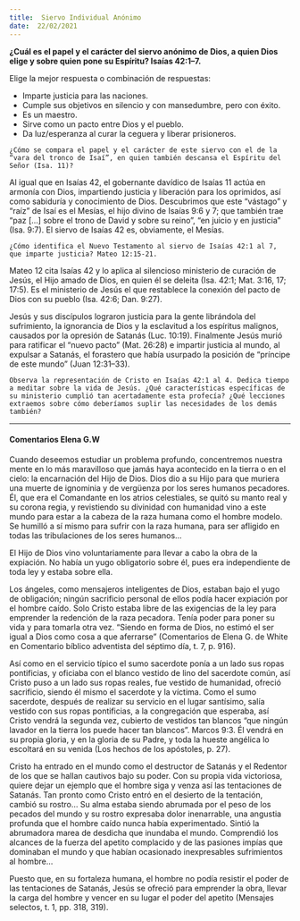 ```yaml
---
title:  Siervo Individual Anónimo 
date:  22/02/2021
---
```


**¿Cuál es el papel y el carácter del siervo anónimo de Dios, a quien Dios elige y sobre quien pone su Espíritu? Isaías 42:1–7.**

Elige la mejor respuesta o combinación de respuestas:

- Imparte justicia para las naciones.
- Cumple sus objetivos en silencio y con mansedumbre, pero con éxito.
- Es un maestro.
- Sirve como un pacto entre Dios y el pueblo.
- Da luz/esperanza al curar la ceguera y liberar prisioneros.

`¿Cómo se compara el papel y el carácter de este siervo con el de la “vara del tronco de Isaí”, en quien también descansa el Espíritu del Señor (Isa. 11)?`

Al igual que en Isaías 42, el gobernante davídico de Isaías 11 actúa en armonía con Dios, impartiendo justicia y liberación para los oprimidos, así como sabiduría y conocimiento de Dios. Descubrimos que este “vástago” y “raíz” de Isaí es el Mesías, el hijo divino de Isaías 9:6 y 7; que también trae “paz [...] sobre el trono de David y sobre su reino”, “en juicio y en justicia” (Isa. 9:7). El siervo de Isaías 42 es, obviamente, el Mesías.

`¿Cómo identifica el Nuevo Testamento al siervo de Isaías 42:1 al 7, que imparte justicia? Mateo 12:15-21.`

Mateo 12 cita Isaías 42 y lo aplica al silencioso ministerio de curación de Jesús, el Hijo amado de Dios, en quien él se deleita (Isa. 42:1; Mat. 3:16, 17; 17:5). Es el ministerio de Jesús el que restablece la conexión del pacto de Dios con su pueblo (Isa. 42:6; Dan. 9:27).

Jesús y sus discípulos lograron justicia para la gente librándola del sufrimiento, la ignorancia de Dios y la esclavitud a los espíritus malignos, causados por la opresión de Satanás (Luc. 10:19). Finalmente Jesús murió para ratificar el “nuevo pacto” (Mat. 26:28) e impartir justicia al mundo, al expulsar a Satanás, el forastero que había usurpado la posición de “príncipe de este mundo” (Juan 12:31–33).

`Observa la representación de Cristo en Isaías 42:1 al 4. Dedica tiempo a meditar sobre la vida de Jesús. ¿Qué características específicas de su ministerio cumplió tan acertadamente esta profecía? ¿Qué lecciones extraemos sobre cómo deberíamos suplir las necesidades de los demás también?`

---

#### Comentarios Elena G.W

Cuando deseemos estudiar un problema profundo, concentremos nuestra mente en lo más maravilloso que jamás haya acontecido en la tierra o en el cielo: la encarnación del Hijo de Dios. Dios dio a su Hijo para que muriera una muerte de ignominia y de vergüenza por los seres humanos pecadores. Él, que era el Comandante en los atrios celestiales, se quitó su manto real y su corona regia, y revistiendo su divinidad con humanidad vino a este mundo para estar a la cabeza de la raza humana como el hombre modelo. Se humilló a sí mismo para sufrir con la raza humana, para ser afligido en todas las tribulaciones de los seres humanos…

El Hijo de Dios vino voluntariamente para llevar a cabo la obra de la expiación. No había un yugo obligatorio sobre él, pues era independiente de toda ley y estaba sobre ella.

Los ángeles, como mensajeros inteligentes de Dios, estaban bajo el yugo de obligación; ningún sacrificio personal de ellos podía hacer expiación por el hombre caído. Solo Cristo estaba libre de las exigencias de la ley para emprender la redención de la raza pecadora. Tenía poder para poner su vida y para tomarla otra vez. “Siendo en forma de Dios, no estimó el ser igual a Dios como cosa a que aferrarse” (Comentarios de Elena G. de White en Comentario bíblico adventista del séptimo día, t. 7, p. 916).

Así como en el servicio típico el sumo sacerdote ponía a un lado sus ropas pontificias, y oficiaba con el blanco vestido de lino del sacerdote común, así Cristo puso a un lado sus ropas reales, fue vestido de humanidad, ofreció sacrificio, siendo él mismo el sacerdote y la víctima. Como el sumo sacerdote, después de realizar su servicio en el lugar santísimo, salía vestido con sus ropas pontificias, a la congregación que esperaba, así Cristo vendrá la segunda vez, cubierto de vestidos tan blancos “que ningún lavador en la tierra los puede hacer tan blancos”. Marcos 9:3. Él vendrá en su propia gloria, y en la gloria de su Padre, y toda la hueste angélica lo escoltará en su venida (Los hechos de los apóstoles, p. 27).

Cristo ha entrado en el mundo como el destructor de Satanás y el Redentor de los que se hallan cautivos bajo su poder. Con su propia vida victoriosa, quiere dejar un ejemplo que el hombre siga y venza así las tentaciones de Satanás. Tan pronto como Cristo entró en el desierto de la tentación, cambió su rostro… Su alma estaba siendo abrumada por el peso de los pecados del mundo y su rostro expresaba dolor inenarrable, una angustia profunda que el hombre caído nunca había experimentado. Sintió la abrumadora marea de desdicha que inundaba el mundo. Comprendió los alcances de la fuerza del apetito complacido y de las pasiones impías que dominaban el mundo y que habían ocasionado inexpresables sufrimientos al hombre…

Puesto que, en su fortaleza humana, el hombre no podía resistir el poder de las tentaciones de Satanás, Jesús se ofreció para emprender la obra, llevar la carga del hombre y vencer en su lugar el poder del apetito (Mensajes selectos, t. 1, pp. 318, 319).